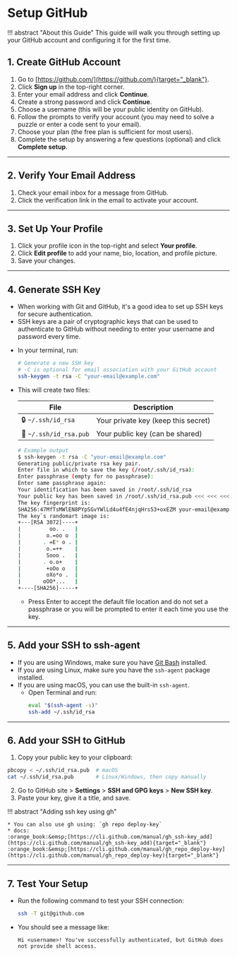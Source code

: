 # Setup GitHub 

!!! abstract "About this Guide"
    This guide will walk you through setting up your GitHub account and configuring it for the first time.

## 1. Create GitHub Account

1. Go to [https://github.com/](https://github.com/){target="_blank"}.
2. Click **Sign up** in the top-right corner.
3. Enter your email address and click **Continue**.
4. Create a strong password and click **Continue**.
5. Choose a username (this will be your public identity on GitHub).
6. Follow the prompts to verify your account (you may need to solve a puzzle or enter a code sent to your email).
7. Choose your plan (the free plan is sufficient for most users).
8. Complete the setup by answering a few questions (optional) and click **Complete setup**.

---

## 2. Verify Your Email Address

1. Check your email inbox for a message from GitHub.
2. Click the verification link in the email to activate your account.

---

## 3. Set Up Your Profile

1. Click your profile icon in the top-right and select **Your profile**.
2. Click **Edit profile** to add your name, bio, location, and profile picture.
3. Save your changes.

---

## 4. Generate SSH Key 

- When working with Git and GitHub, it's a good idea to set up SSH keys for secure authentication.
- SSH keys are a pair of cryptographic keys that can be used to authenticate to GitHub without needing to enter your username and password every time.

* In your terminal, run:
  ```sh
  # Generate a new SSH key
  # -C is optional for email association with your GitHub account
  ssh-keygen -t rsa -C "your-email@example.com"
  ```

* This will create two files:
  
    | File                      | Description                         |
    | ------------------------- | ----------------------------------- |
    | :lock: `~/.ssh/id_rsa`    | Your private key (keep this secret) |
    | :key: `~/.ssh/id_rsa.pub` | Your public key (can be shared)     |

    ```sh {8}
    # Example output
    $ ssh-keygen -t rsa -C "your-email@example.com"
    Generating public/private rsa key pair.
    Enter file in which to save the key (/root/.ssh/id_rsa): 
    Enter passphrase (empty for no passphrase): 
    Enter same passphrase again: 
    Your identification has been saved in /root/.ssh/id_rsa
    Your public key has been saved in /root/.ssh/id_rsa.pub <<< <<< <<< This is the key you need
    The key fingerprint is:
    SHA256:47MfTsMWlEN8PYpSGvYWlLd4u4fE4njqHrs53+oxEZM your-email@example.com
    The key`s randomart image is:
    +---[RSA 3072]----+
    |         oo. .   |
    |        o.=oo o  |
    |       . =E* o . |
    |        o.=++    |
    |        Sooo .   |
    |       . o.o+    |
    |        +oOo o   |
    |        oXo*o .  |
    |       oOO*...   |
    +----[SHA256]-----+
    ```

   * Press Enter to accept the default file location and do not set a passphrase or you will be prompted to enter it each time you use the key.
   
---

## 5. Add your SSH to ssh-agent

* If you are using Windows, make sure you have [Git Bash](https://gitforwindows.org/) installed.
* If you are using Linux, make sure you have the `ssh-agent` package installed.
* If you are using macOS, you can use the built-in `ssh-agent`.
  * Open Terminal and run:
    ```sh
    eval "$(ssh-agent -s)"
    ssh-add ~/.ssh/id_rsa
    ```

---

## 6. Add your SSH to GitHub

1. Copy your public key to your clipboard:
  ```sh
  pbcopy < ~/.ssh/id_rsa.pub  # macOS
  cat ~/.ssh/id_rsa.pub       # Linux/Windows, then copy manually
  ```
2. Go to GitHub site > **Settings** > **SSH and GPG keys** > **New SSH key**.
3. Paste your key, give it a title, and save.

!!! abstract "Adding ssh key using gh"
    
    * You can also use gh using: `gh repo deploy-key`
    * docs:   
    :orange_book:&emsp;[https://cli.github.com/manual/gh_ssh-key_add](https://cli.github.com/manual/gh_ssh-key_add){target="_blank"}   
    :orange_book:&emsp;[https://cli.github.com/manual/gh_repo_deploy-key](https://cli.github.com/manual/gh_repo_deploy-key){target="_blank"}

---

## 7. Test Your Setup

* Run the following command to test your SSH connection:

    ```sh
    ssh -T git@github.com
    ```

* You should see a message like:

    ```
    Hi <username>! You've successfully authenticated, but GitHub does not provide shell access.
    ```
